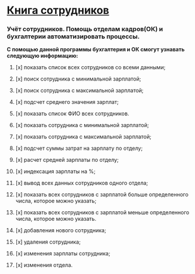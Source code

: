 # [ Книга сотрудников](****)

### **Учёт сотрудников. Помощь отделам кадров(ОК) и бухгалтерии автоматизировать процессы.**

__С помощью данной программы бухгалтерия и ОК смогут узнавать следующую информацию:__


1. [x] показать список всех сотрудников со всеми данными;
2. [x] поиск сотрудника с минимальной зарплатой;
3. [x] поиск сотрудника с максимальной зарплатой;
4. [x] подсчет среднего значения зарплат;
5. [x] показать список ФИО всех сотрудников.


1. [x] показать сотрудника с минимальной зарплатой;
2. [x] показать сотрудника с максимальной зарплатой;
3. [x] подсчет суммы затрат на зарплату по отделу;
4. [x] расчет средней зарплаты по отделу;
5. [x] индексация зарплаты на %;
6. [x] вывод всех данных сотрудников одного отдела;
7. [x] показать всех сотрудников с зарплатой больше определенного числа, которое можно указать;
8. [x] показать всех сотрудников с зарплатой меньше определенного числа, которое можно указать.


1. [x] добавления нового сотрудника;
2. [x] удаления сотрудника;
3. [x] изменения зарплаты сотрудника;
4. [x] изменения отдела.
